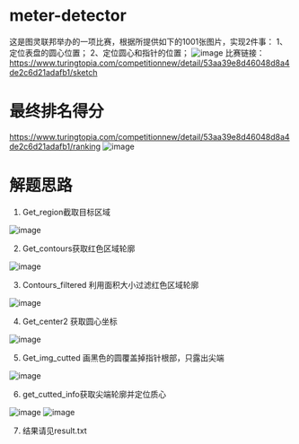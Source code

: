 # meter-detector
这是图灵联邦举办的一项比赛，根据所提供如下的1001张图片，实现2件事：
1、定位表盘的圆心位置；
2、定位圆心和指针的位置；
![image](https://user-images.githubusercontent.com/11898075/80555225-3c08d180-8a02-11ea-8c45-8ac4cb13a920.png)
比赛链接：https://www.turingtopia.com/competitionnew/detail/53aa39e8d46048d8a4de2c6d21adafb1/sketch


# 最终排名得分
https://www.turingtopia.com/competitionnew/detail/53aa39e8d46048d8a4de2c6d21adafb1/ranking
![image](https://user-images.githubusercontent.com/11898075/80555125-f1875500-8a01-11ea-9865-625a732dd68e.png)

# 解题思路
1.	Get_region截取目标区域
 
![image](https://user-images.githubusercontent.com/11898075/80555064-b9801200-8a01-11ea-80e0-d456e4aae259.png)

2.	Get_contours获取红色区域轮廓
 
![image](https://user-images.githubusercontent.com/11898075/80555068-bbe26c00-8a01-11ea-8cf3-0f48d11813f2.png)

3.	Contours_filtered 利用面积大小过滤红色区域轮廓
 
![image](https://user-images.githubusercontent.com/11898075/80555076-bedd5c80-8a01-11ea-92b9-b1b86bc6c82d.png)

4.	Get_center2 获取圆心坐标
 
![image](https://user-images.githubusercontent.com/11898075/80555079-c1d84d00-8a01-11ea-9b9f-57073e5278dd.png)

5.	Get_img_cutted 画黑色的圆覆盖掉指针根部，只露出尖端
 
![image](https://user-images.githubusercontent.com/11898075/80555082-c4d33d80-8a01-11ea-94cb-7cd3d0b00c71.png)

6.	get_cutted_info获取尖端轮廓并定位质心
 
 
![image](https://user-images.githubusercontent.com/11898075/80555086-c7359780-8a01-11ea-9a87-9378021b4f46.png)
![image](https://user-images.githubusercontent.com/11898075/80555092-cac91e80-8a01-11ea-9b07-0a97017c57f8.png)



7.	结果请见result.txt


